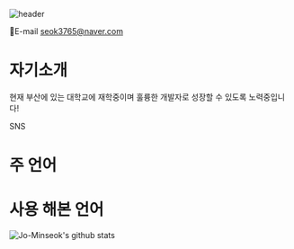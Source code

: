 ![header](https://capsule-render.vercel.app/api?type=waving&&&color=gradient&height=300&section=header&text=J_Coder&fontSize=90&animation=fadeIn&desc=Backend&descAlign=90)

📧E-mail
seok3765@naver.com

# 자기소개
현재 부산에 있는 대학교에 재학중이며 훌륭한 개발자로 성장할 수 있도록 노력중입니다!

SNS
# 주 언어

# 사용 해본 언어
![Jo-Minseok's github stats](https://github-readme-stats.vercel.app/api?username=Jo-Minseok&show_icons=true)

